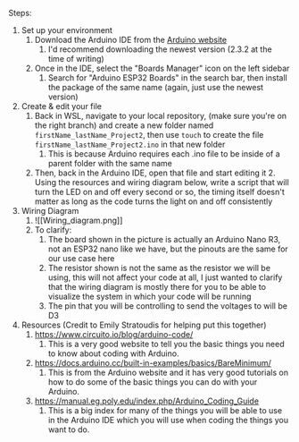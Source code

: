 Steps:
1. Set up your environment
	1. Download the Arduino IDE from the [Arduino website](https://www.arduino.cc/en/software)
		1. I'd recommend downloading the newest version (2.3.2 at the time of writing)
	2. Once in the IDE, select the "Boards Manager" icon on the left sidebar
		1. Search for "Arduino ESP32 Boards" in the search bar, then install the package of the same name (again, just use the newest version)
2. Create & edit your file
	1. Back in WSL, navigate to your local repository, (make sure you're on the right branch) and create a new folder named `firstName_lastName_Project2`, then use `touch` to create the file `firstName_lastName_Project2.ino` in that new folder
		1. This is because Arduino requires each .ino file to be inside of a parent folder with the same name
	2. Then, back in the Arduino IDE, open that file and start editing it
		2. Using the resources and wiring diagram below, write a script that will turn the LED on and off every second or so, the timing itself doesn't matter as long as the code turns the light on and off consistently
3. Wiring Diagram
	1. ![[Wiring_diagram.png]]
	2. To clarify:
		1. The board shown in the picture is actually an Arduino Nano R3, not an ESP32 nano like we have, but the pinouts are the same for our use case here
		2. The resistor shown is not the same as the resistor we will be using, this will not affect your code at all, I just wanted to clarify that the wiring diagram is mostly there for you to be able to visualize the system in which your code will be running
		3. The pin that you will be controlling to send the voltages to will be D3
4. Resources (Credit to Emily Stratoudis for helping put this together)
   1. https://www.circuito.io/blog/arduino-code/
	   1. This is a very good website to tell you the basic things you need to know about coding with Arduino.
   2. https://docs.arduino.cc/built-in-examples/basics/BareMinimum/
	   1. This is from the Arduino website and it has very good tutorials on how to do some of the basic things you can do with your Arduino. 
   3. https://manual.eg.poly.edu/index.php/Arduino_Coding_Guide
	   1. This is a big index for many of the things you will be able to use in the Arduino IDE which you will use when coding the things you want to do. 
  